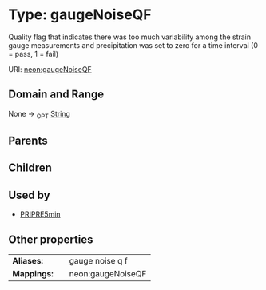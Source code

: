 
# Type: gaugeNoiseQF


Quality flag that indicates there was too much variability among the strain gauge measurements and precipitation was set to zero for a time interval (0 = pass, 1 = fail)

URI: [neon:gaugeNoiseQF](https://data.neonscience.org/gaugeNoiseQF)


## Domain and Range

None ->  <sub>OPT</sub> [String](types/String.md)

## Parents


## Children


## Used by

 * [PRIPRE5min](PRIPRE5min.md)

## Other properties

|  |  |  |
| --- | --- | --- |
| **Aliases:** | | gauge noise q f |
| **Mappings:** | | neon:gaugeNoiseQF |

